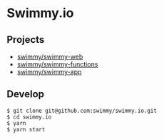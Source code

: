 # Swimmy.io

## Projects

- [swimmy/swimmy-web](https://github.com/swimmy/swimmy-web)
- [swimmy/swimmy-functions](https://github.com/swimmy/swimmy-functions)
- [swimmy/swimmy-app](https://github.com/swimmy/swimmy-app)

## Develop

```
$ git clone git@github.com:swimmy/swimmy.io.git
$ cd swimmy.io
$ yarn
$ yarn start
```
